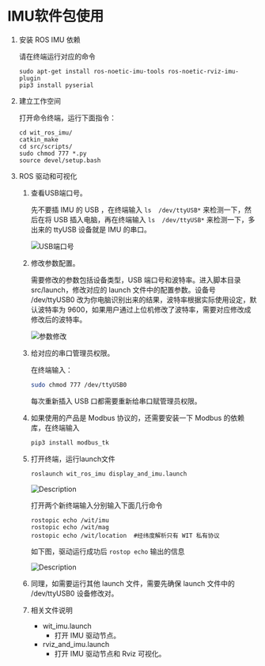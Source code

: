 
# IMU软件包使用

1. 安装 ROS IMU 依赖

   请在终端运行对应的命令

   ```
   sudo apt-get install ros-noetic-imu-tools ros-noetic-rviz-imu-plugin
   pip3 install pyserial
   ```

2. 建立工作空间

   打开命令终端，运行下面指令：

   ```
   cd wit_ros_imu/
   catkin_make
   cd src/scripts/
   sudo chmod 777 *.py
   source devel/setup.bash
   ```

3. ROS 驱动和可视化

   1. 查看USB端口号。
   
      先不要插 IMU 的 USB ，在终端输入 `ls  /dev/ttyUSB*` 来检测一下，然后在将 USB 插入电脑，再在终端输入 `ls  /dev/ttyUSB*` 来检测一下，多出来的 ttyUSB 设备就是 IMU 的串口。

      ![USB端口号](https://witpic-1253369323.cos.ap-guangzhou.myqcloud.com/img-md/8491ff53-3d0c-4f4e-89c0-f06a37085cdc)

   2. 修改参数配置。
   
      需要修改的参数包括设备类型，USB 端口号和波特率。进入脚本目录 src/launch，修改对应的 launch 文件中的配置参数。设备号 /dev/ttyUSB0 改为你电脑识别出来的结果，波特率根据实际使用设定，默认波特率为 9600，如果用户通过上位机修改了波特率，需要对应修改成修改后的波特率。

      ![参数修改](https://witpic-1253369323.cos.ap-guangzhou.myqcloud.com/img-md/43e74867-4ec5-4237-804c-32a417390f61)


   3. 给对应的串口管理员权限。
   
      在终端输入：
      
      ```bash
      sudo chmod 777 /dev/ttyUSB0
      ```
      
      每次重新插入 USB 口都需要重新给串口赋管理员权限。

   4. 如果使用的产品是 Modbus 协议的，还需要安装一下 Modbus 的依赖库，在终端输入
   
      ```bash
      pip3 install modbus_tk
      ```

   5. 打开终端，运行launch文件

      ```bash
      roslaunch wit_ros_imu display_and_imu.launch
      ```

      ![Description](https://witpic-1253369323.cos.ap-guangzhou.myqcloud.com/img-md/2a7ddca1-016c-49d1-a85d-b4568a468027)
   
      打开两个新终端输入分别输入下面几行命令

      ```
      rostopic echo /wit/imu
      rostopic echo /wit/mag
      rostopic echo /wit/location  #经纬度解析只有 WIT 私有协议
      ```

      如下图，驱动运行成功后 `rostop echo` 输出的信息

      ![Description](https://witpic-1253369323.cos.ap-guangzhou.myqcloud.com/img-md/8522c2d4-da59-4580-810d-dd3f2a4c7aa5)


   6. 同理，如需要运行其他 launch 文件，需要先确保 launch 文件中的 /dev/ttyUSB0 设备修改对。

   7. 相关文件说明

      - wit_imu.launch
         - 打开 IMU 驱动节点。
      - rviz_and_imu.launch
         - 打开 IMU 驱动节点和 Rviz 可视化。
